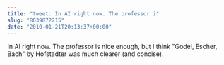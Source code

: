 ```yaml
---
title: "tweet: In AI right now. The professor i"
slug: "8039872215"
date: "2010-01-21T20:13:37+00:00"
---
```

In AI right now. The professor is nice enough, but I think "Godel, Escher, Bach" by Hofstadter was much clearer (and concise).
